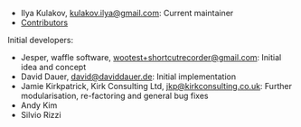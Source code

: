- Ilya Kulakov, <kulakov.ilya@gmail.com>: Current maintainer
- [Contributors](https://github.com/Kentzo/ShortcutRecorder/graphs/contributors)

Initial developers:
- Jesper, waffle software, <wootest+shortcutrecorder@gmail.com>: Initial idea and concept
- David Dauer, <david@daviddauer.de>: Initial implementation
- Jamie Kirkpatrick, Kirk Consulting Ltd, <jkp@kirkconsulting.co.uk>: Further modularisation, re-factoring and general bug fixes
- Andy Kim
- Silvio Rizzi
